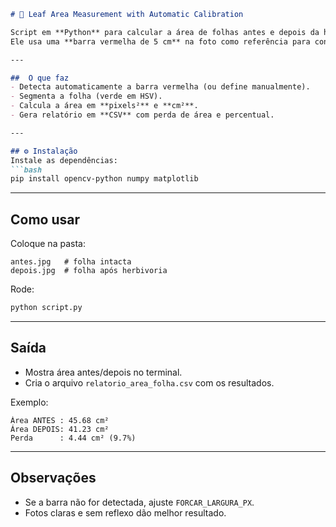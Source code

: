 ````markdown
# 🌿 Leaf Area Measurement with Automatic Calibration

Script em **Python** para calcular a área de folhas antes e depois da herbivoria.  
Ele usa uma **barra vermelha de 5 cm** na foto como referência para converter pixels em cm².

---

##  O que faz
- Detecta automaticamente a barra vermelha (ou define manualmente).
- Segmenta a folha (verde em HSV).
- Calcula a área em **pixels²** e **cm²**.
- Gera relatório em **CSV** com perda de área e percentual.

---

## ⚙ Instalação
Instale as dependências:
```bash
pip install opencv-python numpy matplotlib
````

---

##  Como usar

Coloque na pasta:

```
antes.jpg   # folha intacta
depois.jpg  # folha após herbivoria
```

Rode:

```bash
python script.py
```

---

## Saída

* Mostra área antes/depois no terminal.
* Cria o arquivo `relatorio_area_folha.csv` com os resultados.

Exemplo:

```
Área ANTES : 45.68 cm²
Área DEPOIS: 41.23 cm²
Perda      : 4.44 cm² (9.7%)
```

---

## Observações

* Se a barra não for detectada, ajuste `FORCAR_LARGURA_PX`.
* Fotos claras e sem reflexo dão melhor resultado.

```
